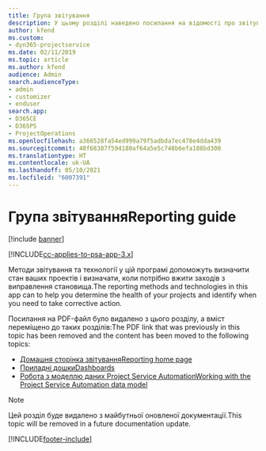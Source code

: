 ```yaml
---
title: Група звітування
description: У цьому розділі наведено посилання на відомості про звітування.
author: kfend
ms.custom:
- dyn365-projectservice
ms.date: 02/11/2019
ms.topic: article
ms.author: kfend
audience: Admin
search.audienceType:
- admin
- customizer
- enduser
search.app:
- D365CE
- D365PS
- ProjectOperations
ms.openlocfilehash: a366528fa54ed999a79f5adbda7ec478e4dda439
ms.sourcegitcommit: 40f68387f594180af64a5e5c748b6efa188bd300
ms.translationtype: HT
ms.contentlocale: uk-UA
ms.lasthandoff: 05/10/2021
ms.locfileid: "6007391"
---
```

# <a name="reporting-guide"></a><span data-ttu-id="44848-103">Група звітування</span><span class="sxs-lookup"><span data-stu-id="44848-103">Reporting guide</span></span>

[!include [banner](../../includes/psa-now-project-operations.md)]

[!INCLUDE[cc-applies-to-psa-app-3.x](../../includes/cc-applies-to-psa-app-3x.md)]

<span data-ttu-id="44848-104">Методи звітування та технології у цій програмі допоможуть визначити стан ваших проектів і визначати, коли потрібно вжити заходів з виправлення становища.</span><span class="sxs-lookup"><span data-stu-id="44848-104">The reporting methods and technologies in this app can to help you determine the health of your projects and identify when you need to take corrective action.</span></span> 

<span data-ttu-id="44848-105">Посилання на PDF-файл було видалено з цього розділу, а вміст переміщено до таких розділів:</span><span class="sxs-lookup"><span data-stu-id="44848-105">The PDF link that was previously in this topic has been removed and the content has been moved to the following topics:</span></span>

- [<span data-ttu-id="44848-106">Домашня сторінка звітування</span><span class="sxs-lookup"><span data-stu-id="44848-106">Reporting home page</span></span>](../reports-reporting-dynamics-365-project-service.md)
- [<span data-ttu-id="44848-107">Приладні дошки</span><span class="sxs-lookup"><span data-stu-id="44848-107">Dashboards</span></span>](../reports-dashboards.md)
- [<span data-ttu-id="44848-108">Робота з моделлю даних Project Service Automation</span><span class="sxs-lookup"><span data-stu-id="44848-108">Working with the Project Service Automation data model</span></span>](../reports-working-project-service-data-model.md)

> [!NOTE]
> <span data-ttu-id="44848-109">Цей розділ буде видалено з майбутньої оновленої документації.</span><span class="sxs-lookup"><span data-stu-id="44848-109">This topic will be removed in a future documentation update.</span></span> 


[!INCLUDE[footer-include](../../includes/footer-banner.md)]